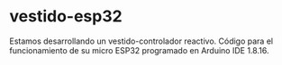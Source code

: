 # vestido-esp32
Estamos desarrollando un vestido-controlador reactivo. Código para el funcionamiento de su micro ESP32 programado en Arduino IDE 1.8.16.
